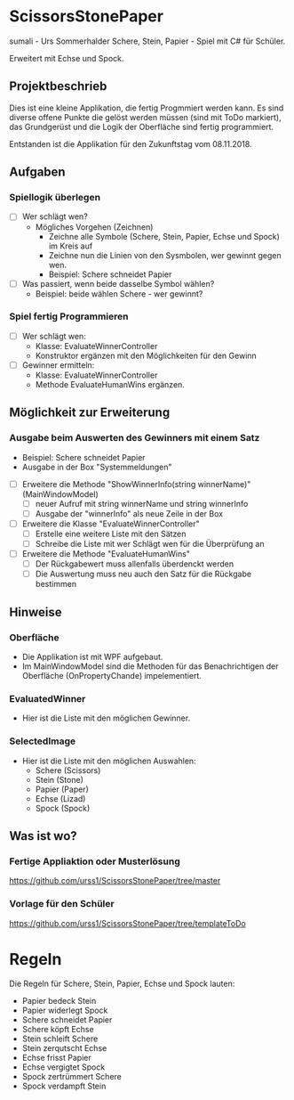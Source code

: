 # ScissorsStonePaper
sumali - Urs Sommerhalder
Schere, Stein, Papier - Spiel mit C# für Schüler.

Erweitert mit Echse und Spock.


## Projektbeschrieb
Dies ist eine kleine Applikation, die fertig Progmmiert werden kann.
Es sind diverse offene Punkte die gelöst werden müssen (sind mit ToDo markiert), das Grundgerüst und die Logik der Oberfläche sind fertig programmiert.

Entstanden ist die Applikation für den Zukunftstag vom 08.11.2018.

## Aufgaben
### Spiellogik überlegen
- [ ] Wer schlägt wen?
	- Mögliches Vorgehen (Zeichnen)
		- Zeichne alle Symbole (Schere, Stein, Papier, Echse und Spock) im Kreis auf
		- Zeichne nun die Linien von den Sysmbolen, wer gewinnt gegen wen.
		- Beispiel: Schere schneidet Papier
- [ ] Was passiert, wenn beide dasselbe Symbol wählen?
	- Beispiel: beide wählen Schere - wer gewinnt?

### Spiel fertig Programmieren
- [ ] Wer schlägt wen:
	- Klasse: EvaluateWinnerController
	- Konstruktor ergänzen mit den Möglichkeiten für den Gewinn
- [ ] Gewinner ermitteln:
	- Klasse: EvaluateWinnerController
	- Methode EvaluateHumanWins ergänzen.

## Möglichkeit zur Erweiterung
### Ausgabe beim Auswerten des Gewinners mit einem Satz
- Beispiel: Schere schneidet Papier
- Ausgabe in der Box "Systemmeldungen"
- [ ] Erweitere die Methode "ShowWinnerInfo(string winnerName)" (MainWindowModel)
	- [ ] neuer Aufruf mit string winnerName und string winnerInfo
	- [ ] Ausgabe der "winnerInfo" als neue Zeile in der Box
- [ ] Erweitere die Klasse "EvaluateWinnerController"
	- [ ] Erstelle eine weitere Liste mit den Sätzen
	- [ ] Schreibe die Liste mit wer Schlägt wen für die Überprüfung an
- [ ] Erweitere die Methode "EvaluateHumanWins"
	- [ ] Der Rückgabewert muss allenfalls überdenckt werden
	- [ ] Die Auswertung muss neu auch den Satz für die Rückgabe bestimmen

## Hinweise
### Oberfläche
- Die Applikation ist mit WPF aufgebaut.
- Im MainWindowModel sind die Methoden für das Benachrichtigen der Oberfläche (OnPropertyChande) impelementiert.

### EvaluatedWinner
- Hier ist die Liste mit den möglichen Gewinner.
### SelectedImage
- Hier ist die Liste mit den möglichen Auswahlen:
	- Schere (Scissors)
	- Stein (Stone)
	- Papier (Paper)
	- Echse (Lizad)
	- Spock (Spock)

## Was ist wo?
### Fertige Appliaktion oder Musterlösung
https://github.com/urss1/ScissorsStonePaper/tree/master
### Vorlage für den Schüler
https://github.com/urss1/ScissorsStonePaper/tree/templateToDo

# Regeln
Die Regeln für Schere, Stein, Papier, Echse und Spock lauten:
- Papier bedeck Stein
- Papier widerlegt Spock
- Schere schneidet Papier
- Schere köpft Echse
- Stein schleift Schere
- Stein zerqutscht Echse
- Echse frisst Papier
- Echse vergigtet Spock
- Spock zertrümmert Schere
- Spock verdampft Stein
